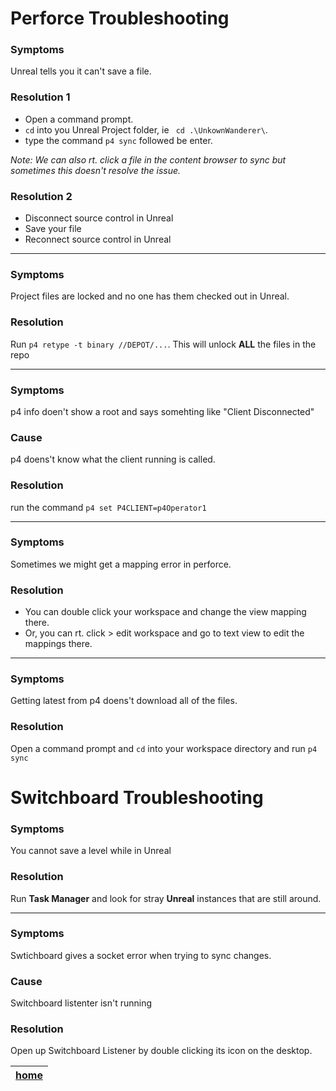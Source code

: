 # Perforce Troubleshooting

### Symptoms
Unreal tells you it can't save a file.

### Resolution 1
- Open a command prompt. 
- `cd` into you Unreal Project folder, ie ` cd .\UnkownWanderer\`. 
- type the command `p4 sync` followed be enter.

*Note: We can also rt. click a file in the content browser to sync but sometimes this doesn't resolve the issue.* 

### Resolution 2
- Disconnect source control in Unreal
- Save your file
- Reconnect source control in Unreal

---

### Symptoms
Project files are locked and no one has them checked out in Unreal.

### Resolution
Run `p4 retype -t binary //DEPOT/...`.  This will unlock **ALL** the files in the repo
 
---

### Symptoms
p4 info doen't show a root and says somehting like "Client Disconnected"

### Cause
p4 doens't know what the client running is called. 

### Resolution
run the command `p4 set P4CLIENT=p4Operator1`

---

### Symptoms
Sometimes we might get a mapping error in perforce.

### Resolution
- You can double click your workspace and change the view mapping there.
- Or, you can rt. click > edit workspace and go to text view to edit the mappings there.

---

### Symptoms
Getting latest from p4 doens't download all of the files.

### Resolution
Open a command prompt and `cd` into your workspace directory and run `p4 sync`

# Switchboard Troubleshooting

### Symptoms
You cannot save a level while in Unreal 

### Resolution
Run **Task Manager** and look for stray **Unreal** instances that are still around.

---

### Symptoms
Swtichboard gives a socket error when trying to sync changes.

### Cause
Switchboard listenter isn't running

### Resolution
Open up Switchboard Listener by double clicking its icon on the desktop.




| [home](../README.md#user-content-gms2-background-tiles--sprites---table-of-contents) | 
|---|

